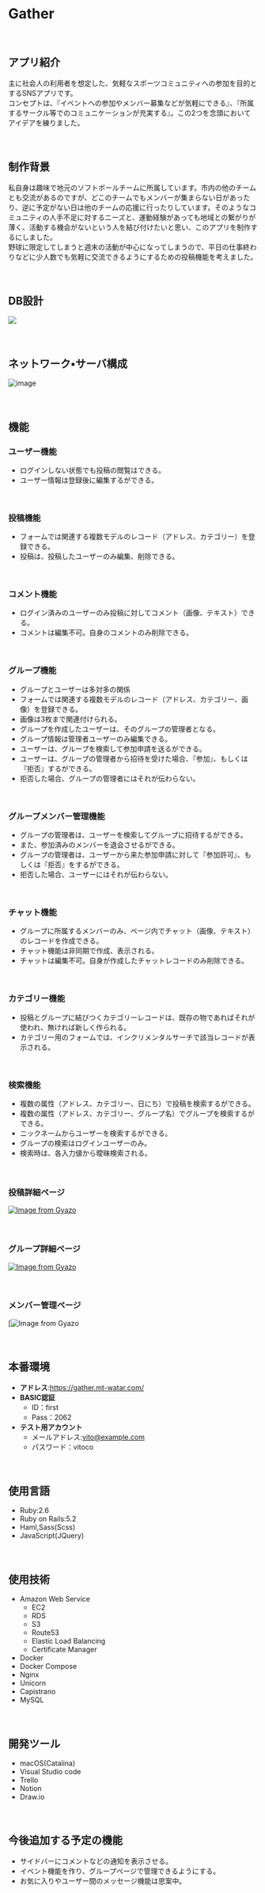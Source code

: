 # Gather
<br>

## アプリ紹介
主に社会人の利用者を想定した、気軽なスポーツコミュニティへの参加を目的とするSNSアプリです。<br>
コンセプトは、『イベントへの参加やメンバー募集などが気軽にできる』、『所属するサークル等でのコミュニケーションが充実する』。この2つを念頭においてアイデアを練りました。
<br><br><br>

## 制作背景
私自身は趣味で地元のソフトボールチームに所属しています。市内の他のチームとも交流があるのですが、どこのチームでもメンバーが集まらない日があったり、逆に予定がない日は他のチームの応援に行ったりしています。そのようなコミュニティの人手不足に対するニーズと、運動経験があっても地域との繋がりが薄く、活動する機会がないという人を結び付けたいと思い、このアプリを制作するにしました。<br>
野球に限定してしまうと週末の活動が中心になってしまうので、平日の仕事終わりなどに少人数でも気軽に交流できるようにするための投稿機能を考えました。
<br><br><br>
## DB設計
![](https://i.gyazo.com/c5c84245bae72b03b3f4974fd130fd65.png)
<br><br><br>
## ネットワーク•サーバ構成
![image](https://user-images.githubusercontent.com/61773347/98107811-63bf8180-1ede-11eb-80c7-e797b1e78b9c.png)
<br><br><br>
## 機能
### ユーザー機能
- ログインしない状態でも投稿の閲覧はできる。
- ユーザー情報は登録後に編集するができる。
<br>

### 投稿機能
- フォームでは関連する複数モデルのレコード（アドレス、カテゴリー）を登録できる。
- 投稿は、投稿したユーザーのみ編集、削除できる。
<br>

### コメント機能
- ログイン済みのユーザーのみ投稿に対してコメント（画像、テキスト）できる。
- コメントは編集不可。自身のコメントのみ削除できる。
<br>

### グループ機能
- グループとユーザーは多対多の関係
- フォームでは関連する複数モデルのレコード（アドレス、カテゴリー、画像）を登録できる。
- 画像は3枚まで関連付けられる。
- グループを作成したユーザーは、そのグループの管理者となる。
- グループ情報は管理者ユーザーのみ編集できる。
- ユーザーは、グループを検索して参加申請を送るができる。
- ユーザーは、グループの管理者から招待を受けた場合、『参加』、もしくは『拒否』するができる。
- 拒否した場合、グループの管理者にはそれが伝わらない。
<br>

### グループメンバー管理機能
- グループの管理者は、ユーザーを検索してグループに招待するができる。
- また、参加済みのメンバーを退会させるができる。
- グループの管理者は、ユーザーから来た参加申請に対して『参加許可』、もしくは『拒否』をするができる。
- 拒否した場合、ユーザーにはそれが伝わらない。
<br>

### チャット機能
- グループに所属するメンバーのみ、ページ内でチャット（画像、テキスト）のレコードを作成できる。
- チャット機能は非同期で作成、表示される。
- チャットは編集不可。自身が作成したチャットレコードのみ削除できる。
<br>

### カテゴリー機能
- 投稿とグループに結びつくカテゴリーレコードは、既存の物であればそれが使われ、無ければ新しく作られる。
- カテゴリー用のフォームでは、インクリメンタルサーチで該当レコードが表示される。
<br>

### 検索機能
- 複数の属性（アドレス、カテゴリー、日にち）で投稿を検索するができる。
- 複数の属性（アドレス、カテゴリー、グループ名）でグループを検索するができる。
- ニックネームからユーザーを検索するができる。
- グループの検索はログインユーザーのみ。
- 検索時は、各入力値から曖昧検索される。
<br><br><br>
### 投稿詳細ページ
[![Image from Gyazo](https://i.gyazo.com/3c39fde85ce48b274191fc8e41c208ee.gif)](https://gyazo.com/3c39fde85ce48b274191fc8e41c208ee)
<br><br><br>
### グループ詳細ページ
[![Image from Gyazo](https://i.gyazo.com/34056f487180ea422386d302b13d85b2.gif)](https://gyazo.com/34056f487180ea422386d302b13d85b2)
<br><br><br>

### メンバー管理ページ
[![Image from Gyazo](https://i.gyazo.com/0010add3b162dbd4da556dc2919cf03d.gif)
<br><br><br>

## 本番環境
- **アドレス**:https://gather.mt-watar.com/
- **BASIC認証**
  - ID：first
  - Pass：2062
- **テスト用アカウント**
  - メールアドレス:vito@example.com
  - パスワード：vitoco
<br><br><br>
## 使用言語
- Ruby:2.6
- Ruby on Rails:5.2
- Haml,Sass(Scss)
- JavaScript(JQuery)
<br><br><br>
## 使用技術
- Amazon Web Service
  - EC2
  -  RDS
  - S3
  -  Route53
  - Elastic Load Balancing
  - Certificate Manager
- Docker
- Docker Compose
- Nginx
- Unicorn
- Capistrano
- MySQL
<br><br><br>
## 開発ツール
- macOS(Catalina)
- Visual Studio code
- Trello
- Notion
- Draw.io
<br><br><br>
## 今後追加する予定の機能
- サイドバーにコメントなどの通知を表示させる。
- イベント機能を作り、グループページで管理できるようにする。
- お気に入りやユーザー間のメッセージ機能は思案中。






